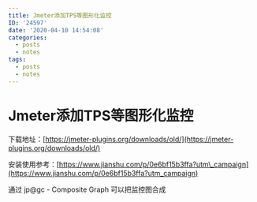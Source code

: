 ```yaml
---
title: Jmeter添加TPS等图形化监控
ID: '24597'
date: '2020-04-10 14:54:08'
categories:
  - posts
  - notes
tags:
  - posts
  - notes
---
```


# Jmeter添加TPS等图形化监控

下载地址：[https://jmeter-plugins.org/downloads/old/](https://jmeter-plugins.org/downloads/old/)

安装使用参考：[https://www.jianshu.com/p/0e6bf15b3ffa?utm\_campaign](https://www.jianshu.com/p/0e6bf15b3ffa?utm_campaign)

通过 jp@gc - Composite Graph 可以把监控图合成
 
 
 
